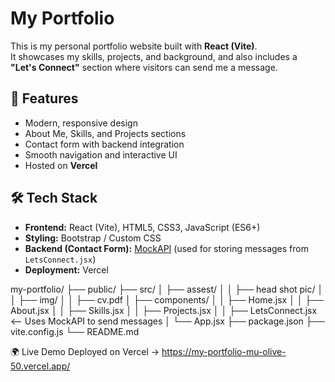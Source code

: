 # My Portfolio

This is my personal portfolio website built with **React (Vite)**.  
It showcases my skills, projects, and background, and also includes a **"Let's Connect"** section where visitors can send me a message.

## 🚀 Features
- Modern, responsive design
- About Me, Skills, and Projects sections
- Contact form with backend integration
- Smooth navigation and interactive UI
- Hosted on **Vercel**

## 🛠️ Tech Stack
- **Frontend:** React (Vite), HTML5, CSS3, JavaScript (ES6+)
- **Styling:** Bootstrap / Custom CSS
- **Backend (Contact Form):** [MockAPI](https://mockapi.io/) (used for storing messages from `LetsConnect.jsx`)
- **Deployment:** Vercel

  
my-portfolio/
├── public/
├── src/
│ ├── assest/
│ │ ├── head shot pic/
│ │ ├── img/
│ │ ├── cv.pdf
│ ├── components/
│ │ ├── Home.jsx
│ │ ├── About.jsx
│ │ ├── Skills.jsx
│ │ ├── Projects.jsx
│ │ ├── LetsConnect.jsx <-- Uses MockAPI to send messages
│ └── App.jsx
├── package.json
├── vite.config.js
└── README.md


🌍 Live Demo
Deployed on Vercel → https://my-portfolio-mu-olive-50.vercel.app/



